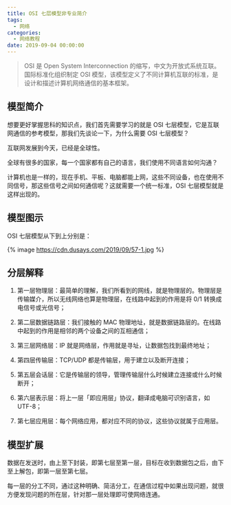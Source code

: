```yaml
---
title: OSI 七层模型非专业简介
tags:
  - 网络
categories:
  - 网络教程
date: 2019-09-04 00:00:00
---
```


> OSI 是 Open System Interconnection 的缩写，中文为开放式系统互联。国际标准化组织制定 OSI 模型，该模型定义了不同计算机互联的标准，是设计和描述计算机网络通信的基本框架。

<!-- more -->

## 模型简介

想要更好掌握思科的知识点，我们首先需要学习的就是 OSI 七层模型，它是互联网通信的参考模型，那我们先谈论一下，为什么需要 OSI 七层模型？

互联网发展到今天，已经是全球性。

全球有很多的国家，每一个国家都有自己的语言，我们使用不同语言如何沟通？

计算机也是一样的，现在手机、平板、电脑都能上网，这些不同设备，也在使用不同信号，那这些信号之间如何通信呢？这就需要一个统一标准，OSI 七层模型就是这样出现的。

## 模型图示

OSI 七层模型从下到上分别是：

{% image https://cdn.dusays.com/2019/09/57-1.jpg %}

## 分层解释

1. 第一层物理层：最简单的理解，我们所看到的网线，就是物理层的。物理层是传输媒介，所以无线网络也算是物理层，在线路中起到的作用是将 0/1 转换成电信号或光信号；

2. 第二层数据链路层：我们接触的 MAC 物理地址，就是数据链路层的。在线路中起到的作用是相邻的两个设备之间的互相通信；

3. 第三层网络层：IP 就是网络层，作用就是寻址，让数据包找到最终地址；

4. 第四层传输层：TCP/UDP 都是传输层，用于建立以及断开连接；

5. 第五层会话层：它是传输层的领导，管理传输层什么时候建立连接或什么时候断开；

6. 第六层表示层：将上一层「即应用层」协议，翻译成电脑可识别语言，如 UTF-8；

7. 第七层应用层：每个网络应用，都对应不同的协议，这些协议就属于应用层。

## 模型扩展

数据在发送时，由上至下封装，即第七层至第一层，目标在收到数据包之后，由下至上解包，即第一层至第七层。

每一层的分工不同，通过这种明确、简洁分工，在通信过程中如果出现问题，就很方便发现问题的所在层，针对那一层处理即可使网络连通。